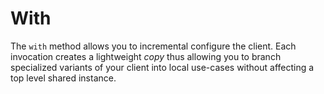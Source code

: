 # With

<!--@include: @/guides/_example_links/with.md-->

The `with` method allows you to incremental configure the client. Each invocation creates a lightweight _copy_ thus allowing you to branch specialized variants of your client into local use-cases without affecting a top level shared instance.
